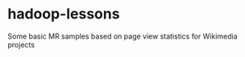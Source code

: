 hadoop-lessons
==============

Some basic MR samples based on page view statistics for Wikimedia projects
